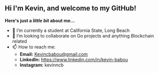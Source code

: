 ## Hi I'm Kevin, and welcome to my GitHub!
**Here's just a _little bit_ about me...**
- 🌱 I’m currently a student at California State, Long Beach
- 💞️ I’m looking to collaborate on Go projects and anything Blockchain related
- 📫 How to reach me:
  - **Email:** Kevincbabou@gmail.com
  - **LinkedIn:** https://www.linkedin.com/in/kevin-babou
  - **Instagram:** kevinncb

<!---
kevinclb/kevinclb is a ✨ special ✨ repository because its `README.md` (this file) appears on your GitHub profile.
You can click the Preview link to take a look at your changes.
--->
